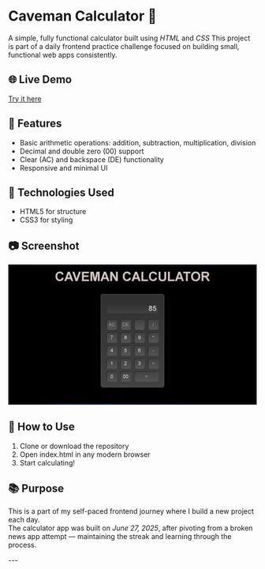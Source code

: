 # Caveman Calculator 🧮

A simple, fully functional calculator built using *HTML* and *CSS* 
This project is part of a daily frontend practice challenge focused on building small, functional web apps consistently.

## 🌐 Live Demo

[Try it here](https://cavemancalculator.pages.dev/)

## 🔧 Features

- Basic arithmetic operations: addition, subtraction, multiplication, division
- Decimal and double zero (00) support
- Clear (AC) and backspace (DE) functionality
- Responsive and minimal UI

## 📁 Technologies Used

- HTML5 for structure  
- CSS3 for styling 

## 📷 Screenshot

![Caveman Calculator Screenshot](./app.png)

## 🚀 How to Use

1. Clone or download the repository
2. Open index.html in any modern browser
3. Start calculating!

## 📚 Purpose

This is a part of my self-paced frontend journey where I build a new project each day.  
The calculator app was built on *June 27, 2025*, after pivoting from a broken news app attempt — maintaining the streak and learning through the process.

--- <!-- Replace with actual link -->
